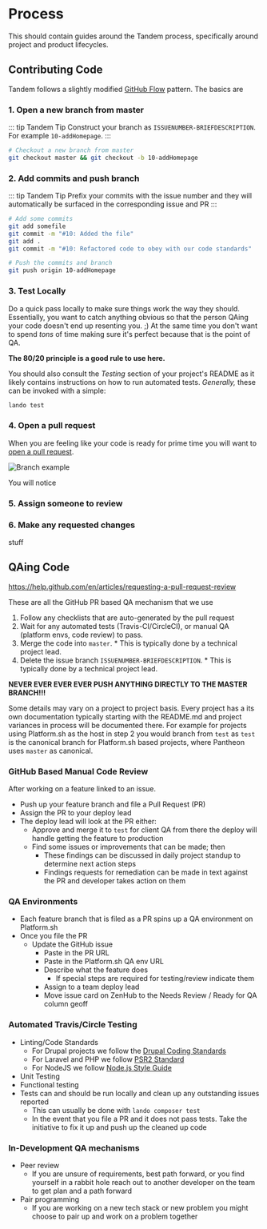 # Process

This should contain guides around the Tandem process, specifically around project and product lifecycles.

## Contributing Code

Tandem follows a slightly modified [GitHub Flow](https://guides.github.com/introduction/flow/) pattern. The basics are

### 1. Open a new branch from master

::: tip Tandem Tip
Construct your branch as `ISSUENUMBER-BRIEFDESCRIPTION`. For example `10-addHomepage`.
:::

```bash
# Checkout a new branch from master
git checkout master && git checkout -b 10-addHomepage
```

### 2. Add commits and push branch

::: tip Tandem Tip
Prefix your commits with the issue number and they will automatically be surfaced in the corresponding issue and PR
:::

```bash
# Add some commits
git add somefile
git commit -m "#10: Added the file"
git add .
git commit -m "#10: Refactored code to obey with our code standards"

# Push the commits and branch
git push origin 10-addHomepage
```

### 3. Test Locally

Do a quick pass locally to make sure things work the way they should. Essentially, you want to catch anything obvious so that the person QAing your code doesn't end up resenting you. ;) At the same time you don't want to spend _tons_ of time making sure it's perfect because that is the point of QA.

**The 80/20 principle is a good rule to use here.**

You should also consult the _Testing_ section of your project's README as it likely contains instructions on how to run automated tests. _Generally,_ these can be invoked with a simple:

```bash
lando test
```

### 4. Open a pull request

When you are feeling like your code is ready for prime time you will want to [open a pull request](https://help.github.com/articles/creating-a-pull-request/).

![Branch example](/images/tres-guides.png)

You will notice

### 5. Assign someone to review


### 6. Make any requested changes

stuff





## QAing Code

https://help.github.com/en/articles/requesting-a-pull-request-review

These are all the GitHub PR based QA mechanism that we use

1.  Follow any checklists that are auto-generated by the pull request
2.  Wait for any automated tests (Travis-CI/CircleCI), or manual QA (platform envs, code review) to pass.
3.  Merge the code into `master`. * This is typically done by a technical project lead.
4.  Delete the issue branch `ISSUENUMBER-BRIEFDESCRIPTION`. * This is typically done by a technical project lead.

**NEVER EVER EVER EVER PUSH ANYTHING DIRECTLY TO THE MASTER BRANCH!!!**

Some details may vary on a project to project basis. Every project has a its own documentation typically starting with the README.md and project variances in process will be documented there.  For example for projects using Platform.sh as the host in step 2 you would branch from `test` as `test` is the canonical branch for Platform.sh based projects, where Pantheon uses `master` as canonical.


### GitHub Based Manual Code Review

After working on a feature linked to an issue.

* Push up your feature branch and file a Pull Request (PR)
* Assign the PR to your deploy lead
* The deploy lead will look at the PR either:
  * Approve and merge it to `test` for client QA from there the deploy will handle getting the feature to production
  * Find some issues or improvements that can be made; then
    * These findings can be discussed in daily project standup to determine next action steps
    * Findings requests for remediation can be made in text against the PR and developer takes action on them

### QA Environments

* Each feature branch that is filed as a PR spins up a QA environment on Platform.sh
* Once you file the PR
  * Update the GitHub issue
    * Paste in the PR URL
    * Paste in the Platform.sh QA env URL
    * Describe what the feature does
      * If special steps are required for testing/review indicate them
    * Assign to a team deploy lead
    * Move issue card on ZenHub to the Needs Review / Ready for QA column geoff

### Automated Travis/Circle Testing

* Linting/Code Standards
  * For Drupal projects we follow the [Drupal Coding Standards](https://www.drupal.org/docs/develop/standards/coding-standards)
  * For Laravel and PHP we follow [PSR2 Standard](http://www.php-fig.org/psr/psr-2/)
  * For NodeJS we follow [Node.js Style Guide](https://github.com/felixge/node-style-guide)
* Unit Testing
* Functional testing
* Tests can and should be run locally and clean up any outstanding issues reported
  * This can usually be done with `lando composer test`
  * In the event that you file a PR and it does not pass tests.  Take the initiative to fix it up and push up the cleaned up code

### In-Development QA mechanisms

* Peer review
  * If you are unsure of requirements, best path forward, or you find yourself in a rabbit hole reach out to another developer on the team to get plan and a path forward
* Pair programming
  * If you are working on a new tech stack or new problem you might choose to pair up and work on a problem together
